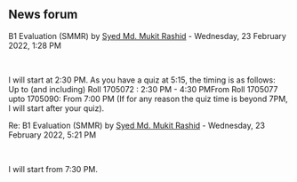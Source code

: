 <h2>News forum</h2><a href="https://moodle.cse.buet.ac.bd/user/view.php?id=1878&course=651"></a>
B1 Evaluation (SMMR)
by <a href="https://moodle.cse.buet.ac.bd/user/view.php?id=1878&course=651">Syed Md. Mukit Rashid</a> - Wednesday, 23 February 2022, 1:28 PM


 

I will start at 2:30 PM. As you have a quiz at 5:15, the timing is as follows:<br />Up to (and including) Roll 1705072 : 2:30 PM - 4:30 PMFrom Roll 1705077 upto 1705090: From 7:00 PM (If for any reason the quiz time is beyond 7PM, I will start after your quiz).<br />





<a href="https://moodle.cse.buet.ac.bd/user/view.php?id=1878&course=651"></a>
Re: B1 Evaluation (SMMR)
by <a href="https://moodle.cse.buet.ac.bd/user/view.php?id=1878&course=651">Syed Md. Mukit Rashid</a> - Wednesday, 23 February 2022, 5:21 PM


 

I will start from 7:30 PM.








